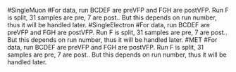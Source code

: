 #SingleMuon
#For data, run BCDEF are preVFP and FGH are postVFP. Run F is split, 31 samples are pre, 7 are post.. But this depends on run number, thus it will be handled later.
#SingleElectron
#For data, run BCDEF are preVFP and FGH are postVFP. Run F is split, 31 samples are pre, 7 are post.. But this depends on run number, thus it will be handled later.
#MET
#For data, run BCDEF are preVFP and FGH are postVFP. Run F is split, 31 samples are pre, 7 are post.. But this depends on run number, thus it will be handled later.
